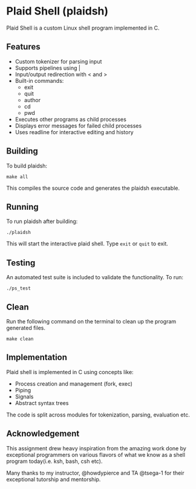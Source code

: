 # Plaid Shell (plaidsh)

Plaid Shell is a custom Linux shell program implemented in C. 

## Features

- Custom tokenizer for parsing input 
- Supports pipelines using |
- Input/output redirection with < and >
- Built-in commands:
  - exit
  - quit
  - author
  - cd
  - pwd
- Executes other programs as child processes
- Displays error messages for failed child processes
- Uses readline for interactive editing and history

## Building

To build plaidsh:

```
make all
```

This compiles the source code and generates the plaidsh executable.

## Running

To run plaidsh after building:

```
./plaidsh
```

This will start the interactive plaid shell. Type `exit` or `quit` to exit.

## Testing

An automated test suite is included to validate the functionality. To run:

```
./ps_test
```

## Clean

Run the following command on the terminal to clean up the program generated files.

```
make clean
```

## Implementation

Plaid shell is implemented in C using concepts like:

- Process creation and management (fork, exec)
- Piping
- Signals
- Abstract syntax trees

The code is split across modules for tokenization, parsing, evaluation etc.

## Acknowledgement

This assignment drew heavy inspiration from the amazing work done by exceptional programmers on various flavors of what we know as a shell program today(i.e. ksh, bash, csh etc).

Many thanks to my instructor, @howdypierce and TA @tsega-1 for their exceptional tutorship and mentorship.
